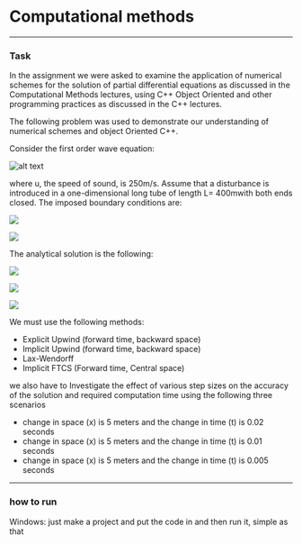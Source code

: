 # Computational methods
---

### Task
In the assignment we were asked to examine the application of numerical schemes for the solution of partial differential equations as discussed in the Computational Methods lectures, using C++ Object Oriented and other programming practices as discussed in the C++ lectures.

The following problem was used to demonstrate our understanding of numerical schemes and object Oriented C++.



Consider  the first order wave equation:


![alt text](http://www.sciweavers.org/download/Tex2Img_1569426162.jpg)



where u, the speed of sound, is 250m/s. Assume that a disturbance is introduced in a one-dimensional long tube of length L= 400mwith both ends closed. The imposed boundary conditions are:

![](http://www.sciweavers.org/download/Tex2Img_1569427265.jpg)

![](http://www.sciweavers.org/download/Tex2Img_1569427454.jpg)

The analytical solution is the following:

![](http://www.sciweavers.org/download/Tex2Img_1569430086.jpg)

![](http://www.sciweavers.org/download/Tex2Img_1569430051.jpg)

![](http://www.sciweavers.org/download/Tex2Img_1569430124.jpg)

We must use the following methods:
  + Explicit Upwind (forward time, backward space)
  + Implicit Upwind (forward time, backward space)
  + Lax-Wendorff
  + Implicit FTCS (Forward time, Central space)

we also have to Investigate the effect of various step sizes on the accuracy of the solution and required computation time using the following three scenarios
  + change in space (x) is 5 meters and the change in time (t) is 0.02 seconds
  + change in space (x) is 5 meters and the change in time (t) is 0.01 seconds
  + change in space (x) is 5 meters and the change in time (t) is 0.005 seconds

  ---
  ### how to run
  Windows:
  just make a project and put the code in and then run it, simple as that
